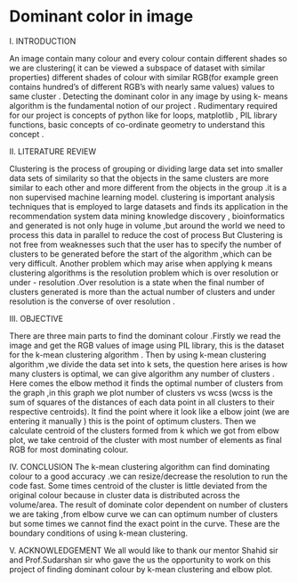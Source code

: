 # Dominant color in image
 
 
I. INTRODUCTION

An image contain many colour and every colour contain different shades so we are clustering( it can be viewed a
subspace of dataset with similar properties) different shades of colour with similar RGB(for example green contains
hundred’s of different RGB’s with nearly same values) values to same cluster . Detecting the dominant color in any
image by using k- means algorithm is the fundamental notion of our project . Rudimentary required for our project
is concepts of python like for loops, matplotlib , PIL library functions, basic concepts of co-ordinate geometry to
understand this concept .

II. LITERATURE REVIEW

Clustering is the process of grouping or dividing large data set into smaller data sets of similarity so that the objects
in the same clusters are more similar to each other and more different from the objects in the group .it is a non
supervised machine learning model.
clustering is important analysis techniques that is employed to large datasets and finds its application in the
recommendation system data mining knowledge discovery , bioinformatics and generated is not only huge in
volume ,but around the world we need to process this data in parallel to reduce the cost of process
But Clustering is not free from weaknesses such that the user has to specify the number of clusters to be generated
before the start of the algorithm ,which can be very difficult. Another problem which may arise when applying k
means clustering algorithms is the resolution problem which is over resolution or under - resolution .Over resolution
is a state when the final number of clusters generated is more than the actual number of clusters and under resolution
is the converse of over resolution .

III. OBJECTIVE

There are three main parts to find the dominant colour .Firstly we read the image and get the RGB values of image
using PIL library, this is the dataset for the k-mean clustering algorithm .
Then by using k-mean clustering algorithm ,we divide the data set into k sets, the question here arises is
how many clusters is optimal, we can give algorithm any number of clusters .
Here comes the elbow method it finds the optimal number of clusters from the graph ,in this graph we plot
number of clusters vs wcss (wcss is the sum of squares of the distances of each data point in all clusters to their
respective centroids). It find the point where it look like a elbow joint (we are entering it manually ) this is the point
of optimum clusters.
Then we calculate centroid of the clusters formed from k which we got from elbow plot, we take centroid
of the cluster with most number of elements as final RGB for most dominating colour.

IV. CONCLUSION
The k-mean clustering algorithm can find dominating colour to a good accuracy .we can resize/decrease the
resolution to run the code fast.
Some times centroid of the cluster is little deviated from the original
colour because in cluster data is distributed across the volume/area. The result of dominate color dependent on
number of clusters we are taking ,from elbow curve we can can optimum number of clusters but some times we
cannot find the exact point in the curve. These are the boundary conditions of using k-mean clustering.

V. ACKNOWLEDGEMENT
We all would like to thank our mentor Shahid sir and Prof.Sudarshan sir who gave the us the opportunity to work on
this project of finding dominant colour by k-mean clustering and elbow plot.
